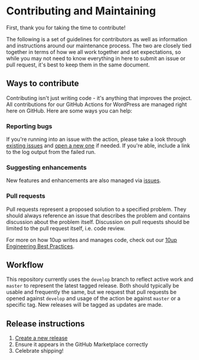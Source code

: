 # Contributing and Maintaining

First, thank you for taking the time to contribute!

The following is a set of guidelines for contributors as well as information and instructions around our maintenance process. The two are closely tied together in terms of how we all work together and set expectations, so while you may not need to know everything in here to submit an issue or pull request, it's best to keep them in the same document.

## Ways to contribute

Contributing isn't just writing code - it's anything that improves the project. All contributions for our GitHub Actions for WordPress are managed right here on GitHub. Here are some ways you can help:

### Reporting bugs

If you're running into an issue with the action, please take a look through [existing issues](https://github.com/10up/action-wordpress-plugin-asset-update/issues) and [open a new one](https://github.com/10up/action-wordpress-plugin-asset-update/issues/new) if needed. If you're able, include a link to the log output from the failed run.

### Suggesting enhancements

New features and enhancements are also managed via [issues](https://github.com/10up/action-wordpress-plugin-asset-update/issues).

### Pull requests

Pull requests represent a proposed solution to a specified problem. They should always reference an issue that describes the problem and contains discussion about the problem itself. Discussion on pull requests should be limited to the pull request itself, i.e. code review.

For more on how 10up writes and manages code, check out our [10up Engineering Best Practices](https://10up.github.io/Engineering-Best-Practices/).

## Workflow

This repository currently uses the `develop` branch to reflect active work and `master` to represent the latest tagged release. Both should typically be usable and frequently the same, but we request that pull requests be opened against `develop` and usage of the action be against `master` or a specific tag. New releases will be tagged as updates are made.

## Release instructions

1. [Create a new release](https://github.com/10up/action-wordpress-plugin-asset-update/releases/new)
2. Ensure it appears in the GitHub Marketplace correctly
3. Celebrate shipping!
